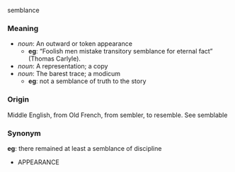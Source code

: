 semblance
### Meaning
+ _noun_: An outward or token appearance
    + __eg__: “Foolish men mistake transitory semblance for eternal fact” (Thomas Carlyle).
+ _noun_: A representation; a copy
+ _noun_: The barest trace; a modicum
    + __eg__: not a semblance of truth to the story

### Origin

Middle English, from Old French, from sembler, to resemble. See semblable

### Synonym

__eg__: there remained at least a semblance of discipline

+ APPEARANCE


